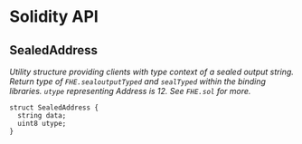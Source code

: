 # Solidity API

## SealedAddress

_Utility structure providing clients with type context of a sealed output string.
Return type of `FHE.sealoutputTyped` and `sealTyped` within the binding libraries.
`utype` representing Address is 12. See `FHE.sol` for more._

```solidity
struct SealedAddress {
  string data;
  uint8 utype;
}
```

